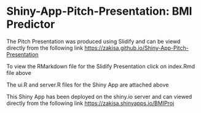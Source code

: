 # Shiny-App-Pitch-Presentation: BMI Predictor


The Pitch Presentation was produced using Slidify and can be viewd directly from the following link
https://zakisa.github.io/Shiny-App-Pitch-Presentation

To view the RMarkdown file for the Slidify Presentation click on index.Rmd file above

The ui.R and server.R files for the Shiny App are attached above

This Shiny App has been deployed on the shiny.io server and can viewed directly from the following link
https://zakisa.shinyapps.io/BMIProj
